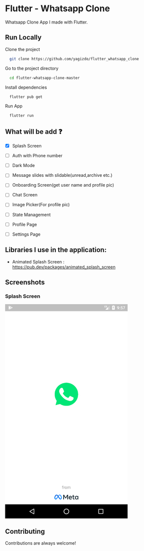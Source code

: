 # Flutter - Whatsapp Clone

Whatsapp Clone App I made with Flutter.


## Run Locally

Clone the project

```bash
  git clone https://github.com/yagizdo/flutter_whatsapp_clone
```

Go to the project directory

```bash
  cd flutter-whatsapp-clone-master
```

Install dependencies

```bash
  flutter pub get
```

Run App

```bash
  flutter run
```


## What will be add :question:

- [x] Splash Screen
- [ ] Auth with Phone number
- [ ] Dark Mode
- [ ] Message slides with slidable(unread,archive etc.)
- [ ] Onboarding Screen(get user name and profile pic)
- [ ] Chat Screen
- [ ] Image Picker(For profile pic)
- [ ] State Management
- [ ] Profile Page
- [ ] Settings Page


##  Libraries I use in the application:
- Animated Splash Screen : https://pub.dev/packages/animated_splash_screen

## Screenshots

### Splash Screen 
<img align="center" width="400" height="700" src="screenshots/splash_screen.png">

## Contributing

Contributions are always welcome!
